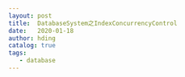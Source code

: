 ```yaml
---
layout: post
title:  DatabaseSystem之IndexConcurrencyControl
date:   2020-01-18
author: hding
catalog: true
tags:
   - database
---
```

## 
































